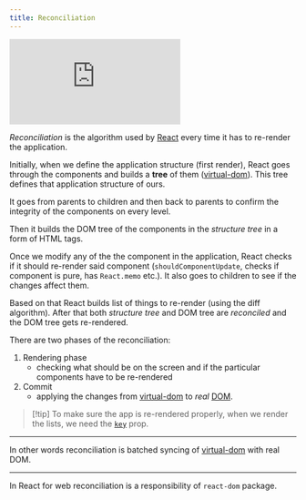 ```yaml
---
title: Reconciliation
---
```


<iframe src="https://www.youtube.com/embed/thsUZEzL8ts" title="The Magic of React&#39;s Reconciliation: Behind the Scenes with a Microsoft Frontend Developer" frameborder="0" allow="accelerometer; autoplay; clipboard-write; encrypted-media; gyroscope; picture-in-picture; web-share" allowfullscreen></iframe>

_Reconciliation_ is the algorithm used by [React](/development/react/_index) every time it has to re-render the application.

Initially, when we define the application structure (first render), React goes through the components and builds a **tree** of them ([virtual-dom](/Knowledge/React/virtual-dom.md)). This tree defines that application structure of ours.

It goes from parents to children and then back to parents to confirm the integrity of the components on every level.

Then it builds the DOM tree of the components in the _structure tree_ in a form of HTML tags.

Once we modify any of the the component in the application, React checks if it should re-render said component (`shouldComponentUpdate`, checks if component is pure, has `React.memo` etc.). It also goes to children to see if the changes affect them.

Based on that React builds list of things to re-render (using the diff algorithm). After that both _structure tree_ and DOM tree are _reconciled_ and the DOM tree gets re-rendered.

There are two phases of the reconciliation:

1. Rendering phase
   - checking what should be on the screen and if the particular components have to be re-rendered
1. Commit
   - applying the changes from [virtual-dom](/Knowledge/React/virtual-dom.md) to _real_ [DOM](Knowledge/WebDev/DOM.md).

> [!tip] To make sure the app is re-rendered properly, when we render the lists, we need the [`key`](/Knowledge/React/key.md) prop.

---

In other words reconciliation is batched syncing of [virtual-dom](/Knowledge/React/virtual-dom.md) with real DOM.

---

In React for web reconciliation is a responsibility of `react-dom` package.

